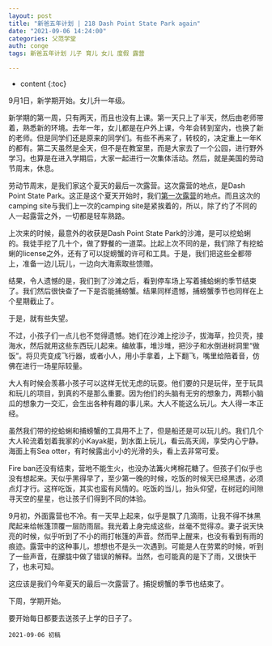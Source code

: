 ```yaml
---
layout: post
title: "新爸五年计划 | 218 Dash Point State Park again"
date: "2021-09-06 14:24:00"
categories: 父范学堂
auth: conge
tags: 新爸五年计划 儿子 育儿 女儿 度假 露营

---
```

* content
{:toc}

9月1日，新学期开始。女儿升一年级。

新学期的第一周，只有两天，而且也没有上课。第一天只上了半天，然后由老师带着，熟悉新的环境。去年一年，女儿都是在户外上课，今年会转到室内，也换了新的老师。但是同学们还是原来的同学们。有些不再来了，转校的，决定重上一年K的都有。第二天虽然是全天，但不是在教室里，而是大家去了一个公园，进行野外学习。也算是在进入学期后，大家一起进行一次集体活动。然后，就是美国的劳动节周末，休息。

劳动节周末，是我们家这个夏天的最后一次露营。这次露营的地点，是Dash Point State Park。这正是这个夏天开始时，我们[第一次露营](https://conge.github.io/2021/06/08/NewDaddy-camping-at-Sand-Point-State-Park/)的地点。而且这次的camping site与我们上一次的camping site是紧挨着的，所以，除了约了不同的人一起露营之外，一切都是轻车熟路。




上次来的时候，最意外的收获是Dash Point State Park的沙滩，是可以挖蛤蜊的。我徒手挖了几十个，做了野餐的一道菜。比起上次不同的是，我们除了有挖蛤蜊的license之外，还有了可以捉螃蟹的许可和工具。于是，我们把这些全都带上，准备一边儿玩儿，一边向大海索取些馈赠。

结果，令人遗憾的是，我们到了沙滩之后，看到停车场上写着捕蛤蜊的季节结束了。我们然后很快查了一下是否能捕螃蟹。结果同样遗憾，捕螃蟹季节也同样在上个星期截止了。

于是，就有些失望。

不过，小孩子们一点儿也不觉得遗憾。她们在沙滩上挖沙子，拔海草，捡贝壳，接海水，然后就用这些东西玩儿起来。编故事，堆沙堆，把沙子和水倒进树洞里“做饭”。将贝壳变成飞行器，或者小人，用小手拿着，上下翻飞，嘴里给陪着音，仿佛在进行一场星际较量。

大人有时候会羡慕小孩子可以这样无忧无虑的玩耍。他们要的只是玩伴，至于玩具和玩儿的项目，到真的不是那么重要。因为他们的头脑有无穷的想象力，两颗小脑瓜的想象力一交汇，会生出各种有趣的事儿来。大人不能这么玩儿。大人得一本正经。

虽然我们带的挖蛤蜊和捕螃蟹的工具用不上了，但是船还是可以玩儿的。我们几个大人轮流着划着我家的小Kayak艇，到水面上玩儿，看云高天阔，享受内心宁静。海面上有Sea otter，有时候露出小小的光滑的头，看上去非常可爱。

Fire ban还没有结束，营地不能生火，也没办法篝火烤棉花糖了。但孩子们似乎也没有想起来。天似乎黑得早了，至少第一晚的时候，吃饭的时候天已经黑透，必须点灯才行。这样吃饭，其实也蛮有风情的。吃饭的当儿，抬头仰望，在树冠的间隙寻天空的星星，也让孩子们得到不同的体验。

9月初，外面露营也不冷。有一天早上起来，似乎是飘了几滴雨，让我不得不抹黑爬起来给帐篷顶覆一层防雨层。我光着上身完成这些，丝毫不觉得凉。妻子说天快亮的时候，似乎听到了不小的雨打帐篷的声音。然而早上醒来，也没有看到有雨的痕迹。露营中的这种事儿，想想也不是头一次遇到。可能是人在劳累的时候，听到了一些声音，在朦胧中做了错误的解释。当然，也可能真的是下了雨，又很快干了，也未可知。

这应该是我们今年夏天的最后一次露营了。捕捉螃蟹的季节也结束了。

下周，学期开始。

要开始每日都要去送孩子上学的日子了。

```
2021-09-06 初稿
```
